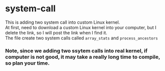 # system-call
This is adding two system call into custom Linux kernel. <br>
At first, need to download a custom Linux kernel into your computer, but I delete the link, so I will post the link when I find it. <br>
The file create two system calls called `array_stats` and `process_ancestors`

### Note, since we adding two ssytem calls into real kernel, if computer is not good, it may take a really long time to compile, so plan your time.
